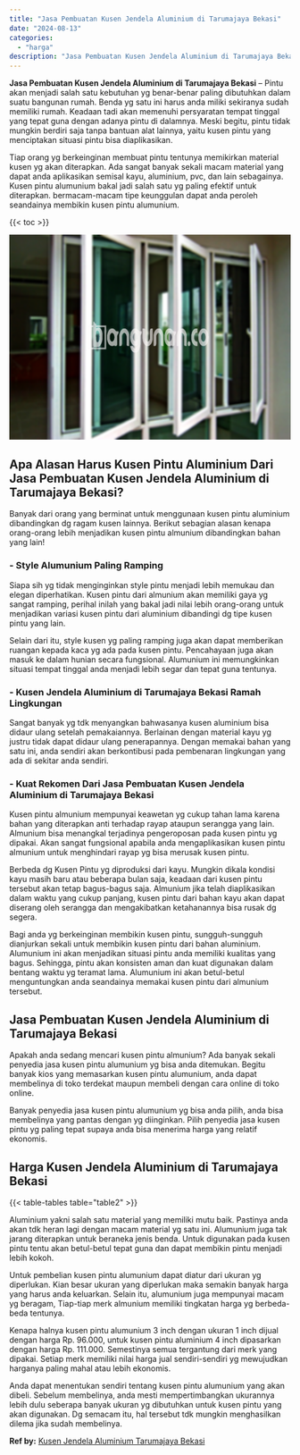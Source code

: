 ```yaml
---
title: "Jasa Pembuatan Kusen Jendela Aluminium di Tarumajaya Bekasi"
date: "2024-08-13"
categories: 
  - "harga"
description: "Jasa Pembuatan Kusen Jendela Aluminium di Tarumajaya Bekasi. Anda dapat menentukan sendiri tentang kusen pintu alumunium yang akan dibeli. Sebelum membelinya..."
---
```


**Jasa Pembuatan Kusen Jendela Aluminium di Tarumajaya Bekasi** – Pintu akan menjadi salah satu kebutuhan yg benar-benar paling dibutuhkan dalam suatu bangunan rumah. Benda yg satu ini harus anda miliki sekiranya sudah memiliki rumah. Keadaan tadi akan memenuhi persyaratan tempat tinggal yang tepat guna dengan adanya pintu di dalamnya. Meski begitu, pintu tidak mungkin berdiri saja tanpa bantuan alat lainnya, yaitu kusen pintu yang menciptakan situasi pintu bisa diaplikasikan.

Tiap orang yg berkeinginan membuat pintu tentunya memikirkan material kusen yg akan diterapkan. Ada sangat banyak sekali macam material yang dapat anda aplikasikan semisal kayu, aluminium, pvc, dan lain sebagainya. Kusen pintu alumunium bakal jadi salah satu yg paling efektif untuk diterapkan. bermacam-macam tipe keunggulan dapat anda peroleh seandainya membikin kusen pintu alumunium.

{{< toc >}}

![Jasa Pembuatan Kusen Jendela Aluminium di Tarumajaya Bekasi](/images/harga-kusen-jendela-alumunium-42.png)

## Apa Alasan Harus Kusen Pintu Aluminium Dari Jasa Pembuatan Kusen Jendela Aluminium di Tarumajaya Bekasi?

Banyak dari orang yang berminat untuk menggunaan kusen pintu aluminium dibandingkan dg ragam kusen lainnya. Berikut sebagian alasan kenapa orang-orang lebih menjadikan kusen pintu almunium dibandingkan bahan yang lain!

### \- Style Alumunium Paling Ramping

Siapa sih yg tidak menginginkan style pintu menjadi lebih memukau dan elegan diperhatikan. Kusen pintu dari almunium akan memiliki gaya yg sangat ramping, perihal inilah yang bakal jadi nilai lebih orang-orang untuk menjadikan variasi kusen pintu dari aluminium dibandingi dg tipe kusen pintu yang lain.

Selain dari itu, style kusen yg paling ramping juga akan dapat memberikan ruangan kepada kaca yg ada pada kusen pintu. Pencahayaan juga akan masuk ke dalam hunian secara fungsional. Alumunium ini memungkinkan situasi tempat tinggal anda menjadi lebih segar dan tepat guna tentunya.

### \- Kusen Jendela Aluminium di Tarumajaya Bekasi Ramah Lingkungan

Sangat banyak yg tdk menyangkan bahwasanya kusen aluminium bisa didaur ulang setelah pemakaiannya. Berlainan dengan material kayu yg justru tidak dapat didaur ulang penerapannya. Dengan memakai bahan yang satu ini, anda sendiri akan berkontibusi pada pembenaran lingkungan yang ada di sekitar anda sendiri.

### \- Kuat Rekomen Dari Jasa Pembuatan Kusen Jendela Aluminium di Tarumajaya Bekasi

Kusen pintu almunium mempunyai keawetan yg cukup tahan lama karena bahan yang diterapkan anti terhadap rayap ataupun serangga yang lain. Almunium bisa menangkal terjadinya pengeroposan pada kusen pintu yg dipakai. Akan sangat fungsional apabila anda mengaplikasikan kusen pintu almunium untuk menghindari rayap yg bisa merusak kusen pintu.

Berbeda dg Kusen Pintu yg diproduksi dari kayu. Mungkin dikala kondisi kayu masih baru atau beberapa bulan saja, keadaan dari kusen pintu tersebut akan tetap bagus-bagus saja. Almunium jika telah diaplikasikan dalam waktu yang cukup panjang, kusen pintu dari bahan kayu akan dapat diserang oleh serangga dan mengakibatkan ketahanannya bisa rusak dg segera.

Bagi anda yg berkeinginan membikin kusen pintu, sungguh-sungguh dianjurkan sekali untuk membikin kusen pintu dari bahan aluminium. Alumunium ini akan menjadikan situasi pintu anda memiliki kualitas yang bagus. Sehingga, pintu akan konsisten aman dan kuat digunakan dalam bentang waktu yg teramat lama. Alumunium ini akan betul-betul menguntungkan anda seandainya memakai kusen pintu dari almunium tersebut.

## Jasa Pembuatan Kusen Jendela Aluminium di Tarumajaya Bekasi

Apakah anda sedang mencari kusen pintu almunium? Ada banyak sekali penyedia jasa kusen pintu alumunium yg bisa anda ditemukan. Begitu banyak kios yang memasarkan kusen pintu alumunium, anda dapat membelinya di toko terdekat maupun membeli dengan cara online di toko online.

Banyak penyedia jasa kusen pintu alumunium yg bisa anda pilih, anda bisa membelinya yang pantas dengan yg diinginkan. Pilih penyedia jasa kusen pintu yg paling tepat supaya anda bisa menerima harga yang relatif ekonomis.

## Harga Kusen Jendela Aluminium di Tarumajaya Bekasi

{{< table-tables table="table2" >}}

Aluminium yakni salah satu material yang memiliki mutu baik. Pastinya anda akan tdk heran lagi dengan macam material yg satu ini. Alumunium juga tak jarang diterapkan untuk beraneka jenis benda. Untuk digunakan pada kusen pintu tentu akan betul-betul tepat guna dan dapat membikin pintu menjadi lebih kokoh.

Untuk pembelian kusen pintu alumunium dapat diatur dari ukuran yg diperlukan. Kian besar ukuran yang diperlukan maka semakin banyak harga yang harus anda keluarkan. Selain itu, alumunium juga mempunyai macam yg beragam, Tiap-tiap merk almunium memiliki tingkatan harga yg berbeda-beda tentunya.

Kenapa halnya kusen pintu alumunium 3 inch dengan ukuran 1 inch dijual dengan harga Rp. 96.000, untuk kusen pintu aluminium 4 inch dipasarkan dengan harga Rp. 111.000. Semestinya semua tergantung dari merk yang dipakai. Setiap merk memiliki nilai harga jual sendiri-sendiri yg mewujudkan harganya paling mahal atau lebih ekonomis.

Anda dapat menentukan sendiri tentang kusen pintu alumunium yang akan dibeli. Sebelum membelinya, anda mesti mempertimbangkan ukurannya lebih dulu seberapa banyak ukuran yg dibutuhkan untuk kusen pintu yang akan digunakan. Dg semacam itu, hal tersebut tdk mungkin menghasilkan dilema jika sudah membelinya.

**Ref by:** [Kusen Jendela Aluminium Tarumajaya Bekasi](https://id.wikipedia.org/wiki/Kusen)
